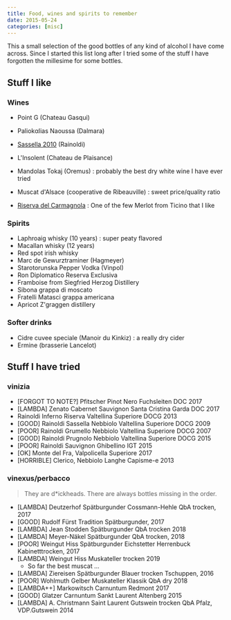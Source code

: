 ```yaml
---
title: Food, wines and spirits to remember
date: 2015-05-24
categories: [misc]
---
```


This a small selection of the good bottles of any kind of alcohol I have come across. 
Since I started this list long after I tried some of the stuff I have forgotten the millesime for some bottles.

## Stuff I like

### Wines

* Point G (Chateau Gasqui)
* Paliokαlias Naoussa (Dalmara)
* [Sassella 2010][1] (Rainoldi)

* L'Insolent (Chateau de Plaisance)
* Mandolas Tokaj (Oremus) : probably the best dry white wine I have ever tried
* Muscat d'Alsace (cooperative de Ribeauville) : sweet price/quality ratio
* [Riserva del Carmagnola][2] : One of the few Merlot from Ticino that I like

### Spirits

* Laphroaig whisky (10 years) : super peaty flavored
* Macallan whisky (12 years)
* Red spot irish whisky
* Marc de Gewurztraminer (Hagmeyer)
* Starotorunska Pepper Vodka (Vinpol)
* Ron Diplomatico Reserva Exclusiva
* Framboise from Siegfried Herzog Distillery
* Sibona grappa di moscato
* Fratelli Matasci grappa americana
* Apricot Z'graggen distillery

### Softer drinks

* Cidre cuvee speciale (Manoir du Kinkiz) : a really dry cider
* Ermine (brasserie Lancelot)

## Stuff I have tried

### vinizia

* [FORGOT TO NOTE?] Pfitscher Pinot Nero Fuchsleiten DOC 2017
* [LAMBDA] Zenato Cabernet Sauvignon Santa Cristina Garda DOC 2017
* Rainoldi Inferno Riserva Valtellina Superiore DOCG 2013
* [GOOD] Rainoldi Sassella Nebbiolo Valtellina Superiore DOCG 2009
* [POOR] Rainoldi Grumello Nebbiolo Valtellina Superiore DOCG 2007
* [GOOD] Rainoldi Prugnolo Nebbiolo Valtellina Superiore DOCG 2015
* [POOR] Rainoldi Sauvignon Ghibellino IGT 2015
* [OK] Monte del Fra, Valpolicella Superiore 2017
* [HORRIBLE] Clerico, Nebbiolo Langhe Capisme-e 2013

### vinexus/perbacco

> They are d\*ickheads. There are always bottles missing in the order.

* [LAMBDA] Deutzerhof Spätburgunder Cossmann-Hehle QbA trocken, 2017
* [GOOD] Rudolf Fürst Tradition Spätburgunder, 2017
* [LAMBDA] Jean Stodden Spätburgunder QbA trocken 2018
* [LAMBDA] Meyer-Näkel Spätburgunder QbA trocken, 2018
* [POOR] Weingut Hiss Spätburgunder Eichstetter Herrenbuck Kabinetttrocken, 2017
* [LAMBDA] Weingut Hiss Muskateller trocken 2019
  * So far the best muscat ...
* [LAMBDA] Ziereisen Spätburgunder Blauer trocken Tschuppen, 2016
* [POOR] Wohlmuth Gelber Muskateller Klassik QbA dry 2018
* [LAMBDA++] Markowitsch Carnuntum Redmont 2017
* [GOOD] Glatzer Carnuntum Sankt Laurent Altenberg 2015
* [LAMBDA] A. Christmann Saint Laurent Gutswein trocken QbA Pfalz, VDP.Gutswein 2014

[1]: http://www.rainoldi.com/schede_tecniche/sassella-en.pdf
[2]: http://www.carlevaro.ch/fr/vini/rossi/Carmagnola.html
